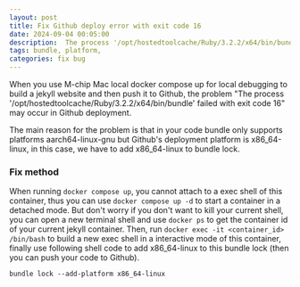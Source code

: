 ```yaml
---
layout: post
title: Fix Github deploy error with exit code 16
date: 2024-09-04 00:05:00
description:  The process '/opt/hostedtoolcache/Ruby/3.2.2/x64/bin/bundle' failed with exit code 16
tags: bundle, platform,
categories: fix bug
---
```


When you use M-chip Mac local docker compose up for local debugging to build a jekyll website and then push it to Github, the problem "The process '/opt/hostedtoolcache/Ruby/3.2.2/x64/bin/bundle' failed with exit code 16" may occur in Github deployment.

The main reason for the problem is that in your code bundle only supports platforms aarch64-linux-gnu but Github's deployment platform is x86_64-linux, in this case, we have to add x86_64-linux to bundle lock.

### Fix method

When running `docker compose up`, you cannot attach to a exec shell of this container, thus you can use `docker compose up -d` to start a container in a detached mode. But don't worry if you don't want to kill your current shell, you can open a new terminal shell and use `docker ps` to get the container id of your current jekyll container. Then, run `docker exec -it <container_id> /bin/bash` to build a new exec shell in a interactive mode of this container, finally use following shell code to add x86_64-linux to this bundle lock (then you can push your code to Github).

```shell
bundle lock --add-platform x86_64-linux
```